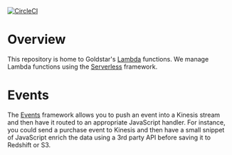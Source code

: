 [![CircleCI](https://circleci.com/gh/goldstar/ops-lambda.svg?style=svg&circle-token=e058da35cc0463ce225b6050506595385f633a3b)](https://circleci.com/gh/goldstar/ops-lambda)

# Overview

This repository is home to Goldstar's [Lambda](https://aws.amazon.com/lambda/) functions. We manage Lambda functions using the [Serverless](https://serverless.com) framework.

# Events

The [Events](/goldstar/ops-lambda/blob/develop/events/README.mkd) framework allows you to push an event into a Kinesis stream and then have it routed to an appropriate JavaScript handler. For instance, you could send a purchase event to Kinesis and then have a small snippet of JavaScript enrich the data using a 3rd party API before saving it to Redshift or S3.
